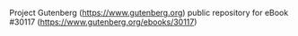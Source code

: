 Project Gutenberg (https://www.gutenberg.org) public repository for eBook #30117 (https://www.gutenberg.org/ebooks/30117)
